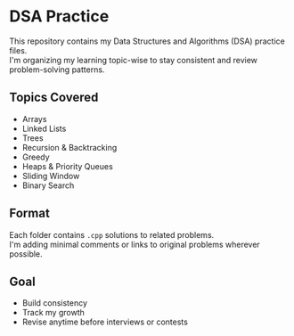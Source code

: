 # DSA Practice

This repository contains my Data Structures and Algorithms (DSA) practice files.  
I'm organizing my learning topic-wise to stay consistent and review problem-solving patterns.

## Topics Covered

- Arrays
- Linked Lists
- Trees
- Recursion & Backtracking
- Greedy
- Heaps & Priority Queues
- Sliding Window
- Binary Search

## Format

Each folder contains `.cpp` solutions to related problems.  
I'm adding minimal comments or links to original problems wherever possible.

## Goal

- Build consistency
- Track my growth
- Revise anytime before interviews or contests
